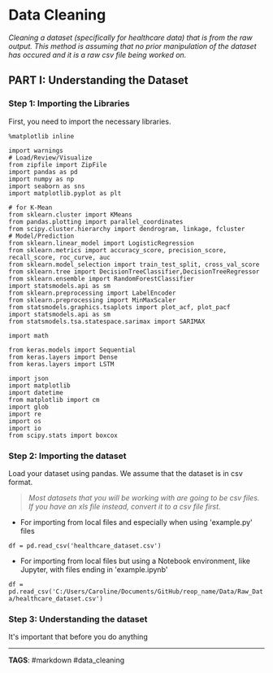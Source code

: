 # Data Cleaning

_Cleaning a dataset (specifically for healthcare data) that is from the raw output. This method is assuming that no prior manipulation of the dataset has occured and it is a raw csv file being worked on._

## PART I: Understanding the Dataset

### Step 1: Importing the Libraries

First, you need to import the necessary libraries.

```
%matplotlib inline

import warnings
# Load/Review/Visualize
from zipfile import ZipFile
import pandas as pd
import numpy as np
import seaborn as sns
import matplotlib.pyplot as plt

# for K-Mean
from sklearn.cluster import KMeans
from pandas.plotting import parallel_coordinates
from scipy.cluster.hierarchy import dendrogram, linkage, fcluster
# Model/Prediction
from sklearn.linear_model import LogisticRegression
from sklearn.metrics import accuracy_score, precision_score, recall_score, roc_curve, auc
from sklearn.model_selection import train_test_split, cross_val_score
from sklearn.tree import DecisionTreeClassifier,DecisionTreeRegressor
from sklearn.ensemble import RandomForestClassifier
import statsmodels.api as sm
from sklearn.preprocessing import LabelEncoder
from sklearn.preprocessing import MinMaxScaler
from statsmodels.graphics.tsaplots import plot_acf, plot_pacf
import statsmodels.api as sm
from statsmodels.tsa.statespace.sarimax import SARIMAX

import math

from keras.models import Sequential
from keras.layers import Dense
from keras.layers import LSTM

import json
import matplotlib
import datetime
from matplotlib import cm
import glob
import re
import os
import io
from scipy.stats import boxcox
```

### Step 2: Importing the dataset

Load your dataset using pandas. We assume that the dataset is in csv format.

> _Most datasets that you will be working with are going to be csv files. If you have an xls file instead, convert it to a csv file first._

- For importing from local files and especially when using 'example.py' files

`df = pd.read_csv('healthcare_dataset.csv')`

- For importing from local files but using a Notebook environment, like Jupyter, with files ending in 'example.ipynb'

`df = pd.read_csv('C:/Users/Caroline/Documents/GitHub/reop_name/Data/Raw_Data/healthcare_dataset.csv')`

### Step 3: Understanding the dataset

It's important that before you do anything

---

**TAGS**: #markdown #data_cleaning
